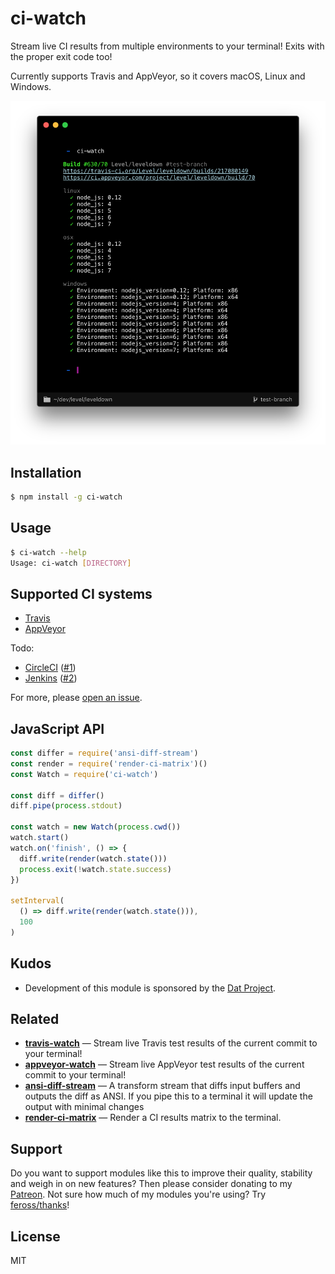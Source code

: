 
# ci-watch

Stream live CI results from multiple environments to your terminal! Exits with the proper exit code too!

Currently supports Travis and AppVeyor, so it covers macOS, Linux and Windows.

![screenshot](screenshot.png)

## Installation

```bash
$ npm install -g ci-watch
```

## Usage

```bash
$ ci-watch --help
Usage: ci-watch [DIRECTORY]
```

## Supported CI systems

- [Travis](https://travis-ci.org/)
- [AppVeyor](https://www.appveyor.com/)

Todo:

- [CircleCI](https://circleci.com/home/) ([#1](https://github.com/juliangruber/ci-watch/issues/1))
- [Jenkins](https://jenkins.io/) ([#2](https://github.com/juliangruber/ci-watch/issues/2))

For more, please [open an issue](https://github.com/juliangruber/ci-watch/issues/new).

## JavaScript API

```js
const differ = require('ansi-diff-stream')
const render = require('render-ci-matrix')()
const Watch = require('ci-watch')

const diff = differ()
diff.pipe(process.stdout)

const watch = new Watch(process.cwd())
watch.start()
watch.on('finish', () => {
  diff.write(render(watch.state()))
  process.exit(!watch.state.success)
})

setInterval(
  () => diff.write(render(watch.state())),
  100
)
```

## Kudos

- Development of this module is sponsored by the [Dat Project](https://datproject.org/).

## Related

- __[travis-watch](https://github.com/juliangruber/travis-watch)__ &mdash; Stream live Travis test results of the current commit to your terminal!
- __[appveyor-watch](https://github.com/juliangruber/appveyor-watch)__ &mdash; Stream live AppVeyor test results of the current commit to your terminal!
- __[ansi-diff-stream](https://github.com/mafintosh/ansi-diff-stream)__ &mdash; A transform stream that diffs input buffers and outputs the diff as ANSI. If you pipe this to a terminal it will update the output with minimal changes
- __[render-ci-matrix](https://github.com/juliangruber/render-ci-matrix)__ &mdash; Render a CI results matrix to the terminal. 

## Support

Do you want to support modules like this to improve their quality, stability and weigh in on new features? Then please consider donating to my [Patreon](https://www.patreon.com/juliangruber). Not sure how much of my modules you're using? Try [feross/thanks](https://github.com/feross/thanks)!

## License

MIT
